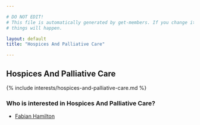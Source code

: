 ```yaml
---

# DO NOT EDIT!
# This file is automatically generated by get-members. If you change it, bad
# things will happen.

layout: default
title: "Hospices And Palliative Care"

---
```


## Hospices And Palliative Care

{% include interests/hospices-and-palliative-care.md %}

### Who is interested in Hospices And Palliative Care?


* [Fabian Hamilton](/members/fabian-hamilton.html)
